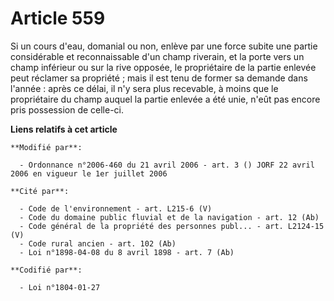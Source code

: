 # Article 559

Si un cours d'eau, domanial ou non, enlève par une force subite une partie considérable et reconnaissable d'un champ
riverain, et la porte vers un champ inférieur ou sur la rive opposée, le propriétaire de la partie enlevée peut réclamer sa
propriété ; mais il est tenu de former sa demande dans l'année : après ce délai, il n'y sera plus recevable, à moins que le
propriétaire du champ auquel la partie enlevée a été unie, n'eût pas encore pris possession de celle-ci.

**Liens relatifs à cet article**

	**Modifié par**:

	  - Ordonnance n°2006-460 du 21 avril 2006 - art. 3 () JORF 22 avril 2006 en vigueur le 1er juillet 2006

	**Cité par**:

	  - Code de l'environnement - art. L215-6 (V)
	  - Code du domaine public fluvial et de la navigation - art. 12 (Ab)
	  - Code général de la propriété des personnes publ... - art. L2124-15 (V)
	  - Code rural ancien - art. 102 (Ab)
	  - Loi n°1898-04-08 du 8 avril 1898 - art. 7 (Ab)

	**Codifié par**:

	  - Loi n°1804-01-27
